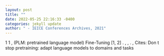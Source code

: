 ```yaml
--- 
layout: post 
title: "" 
date: 2022-05-25 22:16:33 -0400 
categories: jekyll update 
author: " - IEICE Conferences Archives, 2021" 
--- 
```

1 1 , (PLM: pretrained language model) Fine-Tuning [1, 2] . , , . , Cites: Don t stop pretraining: adapt language models to domains and tasks